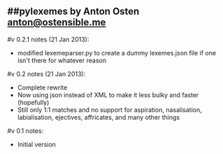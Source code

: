 ##pylexemes by Anton Osten
anton@ostensible.me
---------------------------------------------
#v 0.2.1 notes (21 Jan 2013):
- modified lexemeparser.py to create a dummy lexemes.json file if one isn't there for whatever reason

#v 0.2 notes (21 Jan 2013):
- Complete rewrite
- Now using json instead of XML to make it less bulky and faster (hopefully)
- Still only 1:1 matches and no support for aspiration, nasalisation, labialisation, ejectives, affricates, and many other things

#v 0.1 notes:
- Initial version

